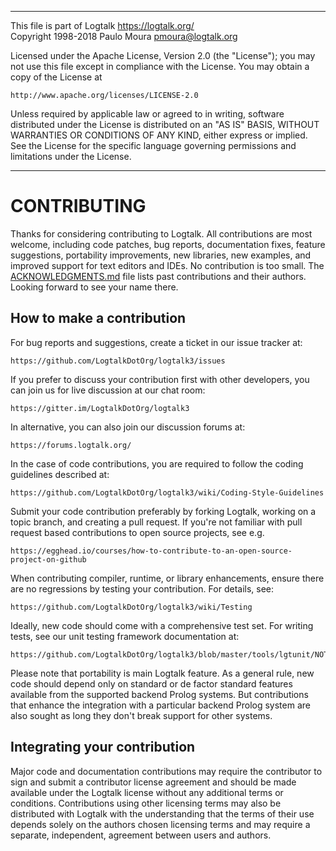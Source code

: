 ________________________________________________________________________

This file is part of Logtalk <https://logtalk.org/>  
Copyright 1998-2018 Paulo Moura <pmoura@logtalk.org>

Licensed under the Apache License, Version 2.0 (the "License");
you may not use this file except in compliance with the License.
You may obtain a copy of the License at

    http://www.apache.org/licenses/LICENSE-2.0

Unless required by applicable law or agreed to in writing, software
distributed under the License is distributed on an "AS IS" BASIS,
WITHOUT WARRANTIES OR CONDITIONS OF ANY KIND, either express or implied.
See the License for the specific language governing permissions and
limitations under the License.
________________________________________________________________________


CONTRIBUTING
============

Thanks for considering contributing to Logtalk. All contributions are most
welcome, including code patches, bug reports, documentation fixes, feature
suggestions, portability improvements, new libraries, new examples, and
improved support for text editors and IDEs. No contribution is too small.
The [ACKNOWLEDGMENTS.md](ACKNOWLEDGMENTS.md) file lists past contributions
and their authors. Looking forward to see your name there.


How to make a contribution
--------------------------

For bug reports and suggestions, create a ticket in our issue tracker at:

	https://github.com/LogtalkDotOrg/logtalk3/issues

If you prefer to discuss your contribution first with other developers,
you can join us for live discussion at our chat room:

	https://gitter.im/LogtalkDotOrg/logtalk3

In alternative, you can also join our discussion forums at:

	https://forums.logtalk.org/

In the case of code contributions, you are required to follow the coding
guidelines described at:

	https://github.com/LogtalkDotOrg/logtalk3/wiki/Coding-Style-Guidelines

Submit your code contribution preferably by forking Logtalk, working on a topic
branch, and creating a pull request. If you're not familiar with pull request
based contributions to open source projects, see e.g.

	https://egghead.io/courses/how-to-contribute-to-an-open-source-project-on-github

When contributing compiler, runtime, or library enhancements, ensure there
are no regressions by testing your contribution. For details, see:

	https://github.com/LogtalkDotOrg/logtalk3/wiki/Testing

Ideally, new code should come with a comprehensive test set. For writing tests,
see our unit testing framework documentation at:

	https://github.com/LogtalkDotOrg/logtalk3/blob/master/tools/lgtunit/NOTES.md

Please note that portability is main Logtalk feature. As a general rule, new code
should depend only on standard or de factor standard features available from the
supported backend Prolog systems. But contributions that enhance the integration
with a particular backend Prolog system are also sought as long they don't break
support for other systems.

Integrating your contribution
-----------------------------

Major code and documentation contributions may require the contributor to sign
and submit a contributor license agreement and should be made available under
the Logtalk license without any additional terms or conditions. Contributions
using other licensing terms may also be distributed with Logtalk with the
understanding that the terms of their use depends solely on the authors chosen
licensing terms and may require a separate, independent, agreement between
users and authors.
